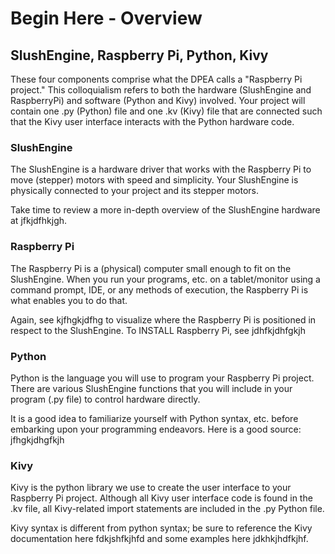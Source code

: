 # Begin Here - Overview

## SlushEngine, Raspberry Pi, Python, Kivy

These four components comprise what the DPEA calls a "Raspberry Pi project." This colloquialism refers to both the hardware (SlushEngine and RaspberryPi) and software (Python and Kivy) involved. Your project will contain one .py (Python) file and one .kv (Kivy) file that are connected such that the Kivy user interface interacts with the Python hardware code.

### SlushEngine
The SlushEngine is a hardware driver that works with the Raspberry Pi to move (stepper) motors with speed and simplicity. Your SlushEngine is physically connected to your project and its stepper motors.

Take time to review a more in-depth overview of the SlushEngine hardware at jfkjdfhkjgh. 

### Raspberry Pi
The Raspberry Pi is a (physical) computer small enough to fit on the SlushEngine. When you run your programs, etc. on a tablet/monitor using a command prompt, IDE, or any methods of execution, the Raspberry Pi is what enables you to do that.

Again, see kjfhgkjdfhg to visualize where the Raspberry Pi is positioned in respect to the SlushEngine.
To INSTALL Raspberry Pi, see jdhfkjdhfgkjh

### Python
Python is the language you will use to program your Raspberry Pi project. There are various SlushEngine functions that you will include in your program (.py file) to control hardware directly.

It is a good idea to familiarize yourself with Python syntax, etc. before embarking upon your programming endeavors. Here is a good source: jfhgkjdhgfkjh



### Kivy
Kivy is the python library we use to create the user interface to your Raspberry Pi project. Although all Kivy user interface code is found in the .kv file, all Kivy-related import statements are included in the .py Python file. 

Kivy syntax is different from python syntax; be sure to reference the Kivy documentation here fdkjshfkjhfd and some examples here jdkhkjhdfkjhf.
